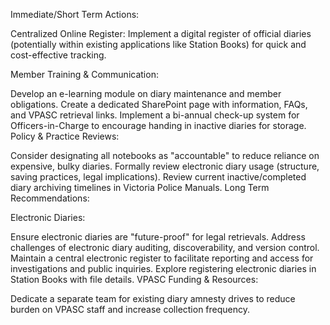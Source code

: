 Immediate/Short Term Actions:

Centralized Online Register: Implement a digital register of official diaries (potentially within existing applications like Station Books) for quick and cost-effective tracking.

Member Training & Communication:

Develop an e-learning module on diary maintenance and member obligations.
Create a dedicated SharePoint page with information, FAQs, and VPASC retrieval links.
Implement a bi-annual check-up system for Officers-in-Charge to encourage handing in inactive diaries for storage.
Policy & Practice Reviews:

Consider designating all notebooks as "accountable" to reduce reliance on expensive, bulky diaries.
Formally review electronic diary usage (structure, saving practices, legal implications).
Review current inactive/completed diary archiving timelines in Victoria Police Manuals.
Long Term Recommendations:

Electronic Diaries:

Ensure electronic diaries are "future-proof" for legal retrievals.
Address challenges of electronic diary auditing, discoverability, and version control.
Maintain a central electronic register to facilitate reporting and access for investigations and public inquiries.
Explore registering electronic diaries in Station Books with file details.
VPASC Funding & Resources:

Dedicate a separate team for existing diary amnesty drives to reduce burden on VPASC staff and increase collection frequency.
